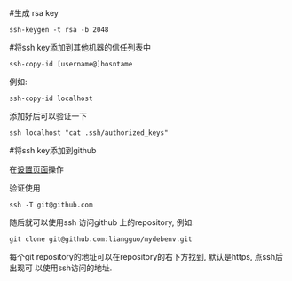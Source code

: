 #生成 rsa key 

```
ssh-keygen -t rsa -b 2048
```

#将ssh key添加到其他机器的信任列表中

```
ssh-copy-id [username@]hosntame
```
例如:
```
ssh-copy-id localhost
```

添加好后可以验证一下
```
ssh localhost "cat .ssh/authorized_keys"
```

#将ssh key添加到github

在[设置页面](https://github.com/settings/ssh)操作

验证使用
```
ssh -T git@github.com
```
随后就可以使用ssh 访问github 上的repository, 例如:
```
git clone git@github.com:liangguo/mydebenv.git
```
每个git repository的地址可以在repository的右下方找到, 默认是https, 点ssh后出现可
以使用ssh访问的地址.

